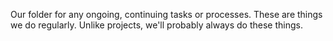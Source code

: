 Our folder for any ongoing, continuing tasks or processes. These are things we do regularly. Unlike projects, we'll probably always do these things.